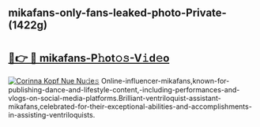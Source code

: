 ## mikafans-only-fans​-leaked-photo​-Private-(1422g)


# <h2><a href="https://mediaupload.pro?title=mikafans&ref=git">🔗👉 🔴 mikafans-P𝚑ot𝚘𝚜-V𝚒d𝚎o</a></h2>

[![Corinna Kopf Nue Nu𝚍e𝚜](https://i.imgur.com/0qMVB7G.gif)](https://mediaupload.pro?title=mikafans&ref=git)
Online-influencer-mikafans,known-for-publishing-dance-and-lifestyle-content,-including-performances-and-vlogs-on-social-media-platforms.Brilliant-ventriloquist-assistant-mikafans,celebrated-for-their-exceptional-abilities-and-accomplishments-in-assisting-ventriloquists.  